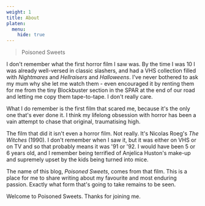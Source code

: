 ```yaml
---
weight: 1
title: About
platen:
  menu:
    hide: true
---
```


> Poisoned Sweets

I don't remember what the first horror film I saw was. By the time I was 10 I was
already well-versed in classic slashers, and had a VHS collection filled with _Nightmares_
and _Hellraisers_ and _Halloweens_.  I've never bothered to ask my mum why she let me
watch them - even encouraged it by renting them for me from the tiny Blockbuster section
in the SPAR at the end of our road and letting me copy them tape-to-tape. I don't really care.

What I do remember is the first film that scared me, because it's the only one that's ever done it.
I think my lifelong obsession with horror has been a vain attempt to chase that original,
traumatising high.

The film that did it isn't even a horror film. Not really. It's Nicolas Roeg's _The Witches_
(1990). I don't remember when I saw it, but it was either on VHS or on TV and so that
probably means it was '91 or '92. I would have been 5 or 6 years old, and I remember
being terrified of Anjelica Huston's make-up and supremely upset by the kids being turned into mice.

The name of this blog, _Poisoned Sweets_, comes from that film. This is a place for me to share
writing about my favourite and most enduring passion. Exactly what form that's going to take
remains to be seen.

Welcome to Poisoned Sweets. Thanks for joining me.
